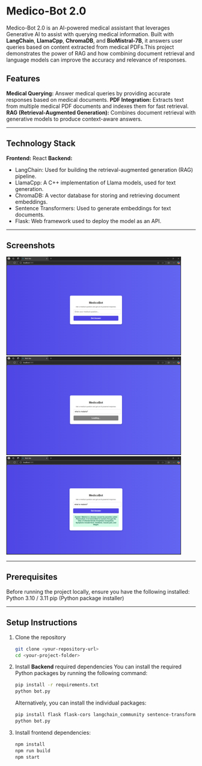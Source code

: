 # Medico-Bot 2.0 

Medico-Bot 2.0 is an AI-powered medical assistant that leverages Generative AI to assist with querying medical information. Built with **LangChain**, **LlamaCpp**, **ChromaDB**, and **BioMistral-7B**, it answers user queries based on content extracted from medical PDFs.This project demonstrates the power of RAG and how combining document retrieval and language models can improve the accuracy and relevance of responses.


## Features
**Medical Querying:** Answer medical queries by providing accurate responses based on medical documents.
**PDF Integration:** Extracts text from multiple medical PDF documents and indexes them for fast retrieval.
**RAG (Retrieval-Augmented Generation):** Combines document retrieval with generative models to produce context-aware answers.

---

## Technology Stack
**Frontend:** React
**Backend:** 
- LangChain: Used for building the retrieval-augmented generation (RAG) pipeline.
- LlamaCpp: A C++ implementation of Llama models, used for text generation.
- ChromaDB: A vector database for storing and retrieving document embeddings.
- Sentence Transformers: Used to generate embeddings for text documents.
- Flask: Web framework used to deploy the model as an API.

---

## Screenshots 

<div>
   <img src="Imgs/1.png" alt="Bot" width="465" >
   <img src="Imgs/2.png" alt="Bot" width="465" >
   <img src="Imgs/3.png" alt="Bot" width="465" >
</div>

---

## Prerequisites
   Before running the project locally, ensure you have the following installed:
     Python 3.10 / 3.11
     pip (Python package installer)

---

## Setup Instructions
1. Clone the repository
   ```bash
   git clone <your-repository-url>
   cd <your-project-folder>
   ```

2. Install **Backend** required dependencies
   You can install the required Python packages by running the following command:
    ```bash
    pip install -r requirements.txt
    python bot.py
    ```
    Alternatively, you can install the individual packages:
   ```bash
   pip install flask flask-cors langchain_community sentence-transformers chromadb llama-cpp-python PyPDF2
   python bot.py
   ```

3. Install frontend dependencies:
   ```bash
   npm install
   npm run build
   npm start
   ```


